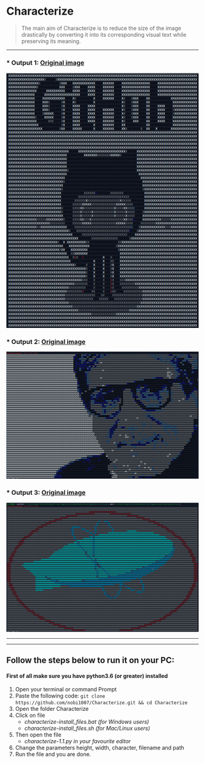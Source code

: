 # Characterize
> The main aim of Characterize is to reduce the size of the image drastically by converting it into its corresponding visual text while preserving its meaning.  

-----------------

### * Output 1: [Original image](https://github.com/nobi1007/Characterize/blob/master/characterize_github.jpg)

![alt Github](https://github.com/nobi1007/Characterize/blob/master/output-characterize_github.png)

### * Output 2: [Original image](https://github.com/nobi1007/Characterize/blob/master/characterize_Amitabh-Bachchan.jpg)

![alt Github](
https://github.com/nobi1007/Characterize/blob/master/output-characterize_Amitabh-Bachchan.png)

### * Output 3: [Original image](https://github.com/nobi1007/Characterize/blob/master/characterize-zeplin1.png)  

![alt Github](https://github.com/nobi1007/Characterize/blob/master/output-characterize-zeplin1.png)


------------------------------
------------------------------


## Follow the steps below to run it on your PC:

#### First of all make sure you have python3.6 (or greater) installed 

1. Open your terminal or command Prompt
2. Paste the following code: 
```git clone https://github.com/nobi1007/Characterize.git && cd Characterize```
3. Open the folder Characterize
4. Click on file 
    * *characterize-install_files.bat (for Windows users)*                
    * *characterize-install_files.sh (for Mac/Linux users)*
5. Then open the file 
    * *characterize-1.1.py in your favourite editor*
6. Change the parameters height, width, character, filename and path 
7. Run the file and you are done.
